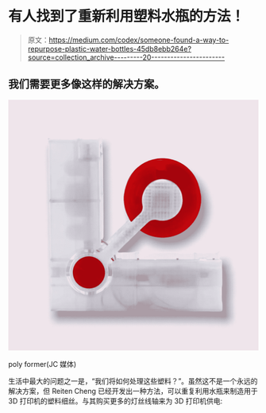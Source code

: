 # 有人找到了重新利用塑料水瓶的方法！

> 原文：<https://medium.com/codex/someone-found-a-way-to-repurpose-plastic-water-bottles-45db8ebb264e?source=collection_archive---------20----------------------->

## 我们需要更多像这样的解决方案。

![](img/b56456e2e96b0ad30b395ead3eb4d495.png)

poly former(JC 媒体)

生活中最大的问题之一是，“我们将如何处理这些塑料？”。虽然这不是一个永远的解决方案，但 Reiten Cheng 已经开发出一种方法，可以重复利用水瓶来制造用于 3D 打印机的塑料细丝。与其购买更多的灯丝线轴来为 3D 打印机供电: